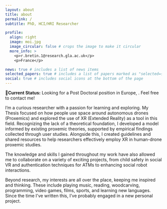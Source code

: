 ```yaml
---
layout: about
title: about
permalink: /
subtitle: PhD, HCI/HRI Researcher  

profile:
  align: right
  image: moi.jpg
  image_circular: false # crops the image to make it circular
  more_info: >
    <p>r.bretin.1@research.gla.ac.uk</p>
    <p>France</p>

news: true # includes a list of news items
selected_papers: true # includes a list of papers marked as "selected={true}"
social: true # includes social icons at the bottom of the page
---
```



<p>📌<strong>Current Status:</strong> Looking for a Post Doctoral position in Europe, . Feel free to contact me!</p>

<p>I’m a curious researcher with a passion for learning and exploring. My Thesis focused on how people use space around autonomous drones (Proxemics) and explored the use of XR (Extended Reality) as a tool in this field. Recognizing the lack of a theoretical foundation, I developed a model informed by existing proxemic theories, supported by empirical findings collected through user studies. Alongside this, I created guidelines and shared resources to help researchers effectively employ XR in human-drone proxemic studies.</p>
<p>The knowledge and skills I gained throughout my work have also allowed me to collaborate on a variety of exciting projects, from child safety in social VR and authentication techniques for ATMs to enhancing social robot interactions.</p>
<p>Beyond research, my interests are all over the place, keeping me inspired and thinking. These include playing music, reading, woodcarving, programming, video games, films, sports, and learning new languages. Since the time I've written this, I’ve probably engaged in a new personal project.</p>

<!--
Write your biography here. Tell the world about yourself. Link to your favorite [subreddit](http://reddit.com). You can put a picture in, too. The code is already in, just name your picture `prof_pic.jpg` and put it in the `img/` folder.
# Put your address / P.O. box / other info right below your picture. You can also disable any of these elements by editing `profile` property of the YAML header of your `_pages/about.md`. Edit `_bibliography/papers.bib` and Jekyll will render your [publications page](/al-folio/publications/) automatically.
# Link to your social media connections, too. This theme is set up to use [Font Awesome icons](https://fontawesome.com/) and [Academicons](https://jpswalsh.github.io/academicons/), like the ones below. Add your Facebook, Twitter, LinkedIn, Google Scholar, or just disable all of them. -->
